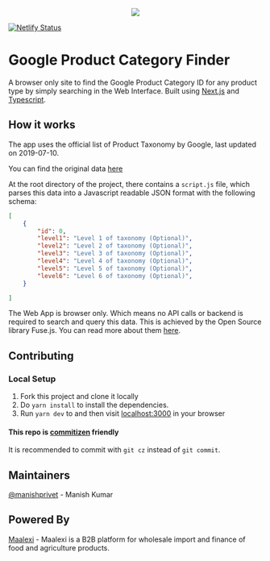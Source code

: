 <p align="center"><a href="https://maalexi.com"><img src="https://www.maalexi.com/images/hires_logo.png"></a></p>

[![Netlify Status](https://api.netlify.com/api/v1/badges/fd115659-8e28-48a9-8d09-8094c07667ee/deploy-status)](https://app.netlify.com/sites/practical-bhabha-7087cc/deploys)

# Google Product Category Finder

A browser only site to find the Google Product Category ID for any product type by simply searching in the Web Interface.
Built using [Next.js](https://nextjs.org/) and [Typescript](https://www.typescriptlang.org/).

## How it works

The app uses the official list of Product Taxonomy by Google, last updated on 2019-07-10.

You can find the original data [here](https://www.google.com/basepages/producttype/taxonomy-with-ids.en-US.txt)

At the root directory of the project, there contains a `script.js` file, which parses this data into a Javascript readable JSON format with the following schema:

```json
[
    {
        "id": 0,
        "level1": "Level 1 of taxonomy (Optional)",
        "level2": "Level 2 of taxonomy (Optional)", 
        "level3": "Level 3 of taxonomy (Optional)", 
        "level4": "Level 4 of taxonomy (Optional)", 
        "level5": "Level 5 of taxonomy (Optional)", 
        "level6": "Level 6 of taxonomy (Optional)",
    }

]
```

The Web App is browser only. Which means no API calls or backend is required to search and query this data.
This is achieved by the Open Source library Fuse.js. You can read more about them [here](https://fusejs.io/).
## Contributing

### Local Setup

1. Fork this project and clone it locally
2. Do `yarn install` to install the dependencies.
3. Run `yarn dev` to and then visit [localhost:3000](https://localhost:3000) in your browser

#### This repo is [commitizen](http://commitizen.github.io/cz-cli/) friendly
It is recommended to commit with `git cz` instead of `git commit`.

## Maintainers
[@manishprivet](https://github.com/manishprivet) - Manish Kumar

## Powered By
[Maalexi](https://maalexi.com) - Maalexi is a B2B platform for wholesale import and finance of food and agriculture products.
